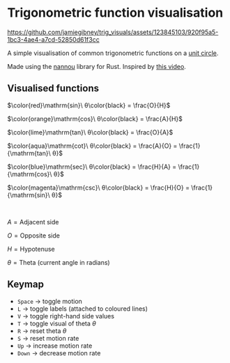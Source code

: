 # Trigonometric function visualisation

https://github.com/jamiegibney/trig_visuals/assets/123845103/920f95a5-1bc3-4ae4-a7cd-52850d61f3cc

A simple visualisation of common trigonometric functions on a [unit circle](https://en.wikipedia.org/wiki/Unit_circle).

Made using the [nannou](https://github.com/nannou-org/nannou) library for Rust. Inspired by [this video](https://youtu.be/Dsf6ADwJ66E?si=xC_gJOOfiLqyZQ35).

## Visualised functions

$\color{red}\mathrm{sin}\ θ\color{black} = \frac{O}{H}$

$\color{orange}\mathrm{cos}\ θ\color{black} = \frac{A}{H}$

$\color{lime}\mathrm{tan}\ θ\color{black} = \frac{O}{A}$

$\color{aqua}\mathrm{cot}\ θ\color{black} = \frac{A}{O} = \frac{1}{\mathrm{tan}\ θ}$

$\color{blue}\mathrm{sec}\ θ\color{black} = \frac{H}{A} = \frac{1}{\mathrm{cos}\ θ}$

$\color{magenta}\mathrm{csc}\ θ\color{black} = \frac{H}{O} = \frac{1}{\mathrm{sin}\ θ}$

</br>

$A = \mathrm{Adjacent\ side}$

$O = \mathrm{Opposite\ side}$

$H = \mathrm{Hypotenuse}$

$θ = \mathrm{Theta\ (current\ angle\ in\ radians)}$

## Keymap
- `Space` → toggle motion
- `L` → toggle labels (attached to coloured lines)
- `V` → toggle right-hand side values
- `T` → toggle visual of theta $θ$
- `R` → reset theta $θ$
- `S` → reset motion rate
- `Up` → increase motion rate
- `Down` → decrease motion rate
